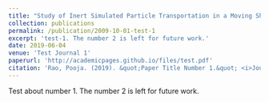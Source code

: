 ```yaml
---
title: "Study of Inert Simulated Particle Transportation in a Moving Shock/Pressure Wave Generated by Electrostatic Discharges"
collection: publications
permalink: /publication/2009-10-01-test-1
excerpt: 'test-1. The number 2 is left for future work.'
date: 2019-06-04
venue: 'Test Journal 1'
paperurl: 'http://academicpages.github.io/files/test.pdf'
citation: 'Rao, Pooja. (2019). &quot;Paper Title Number 1.&quot; <i>Journal 1</i>. 1(1).'
---
```

Test about number 1. The number 2 is left for future work.

